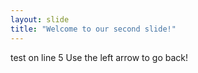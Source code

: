 ```yaml
---
layout: slide
title: "Welcome to our second slide!"
---
```

test on line 5
Use the left arrow to go back!
